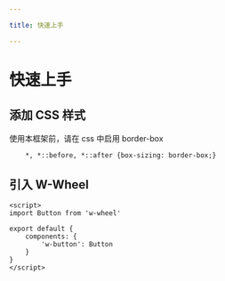 ```yaml
---

title: 快速上手

---
```

# 快速上手

## 添加 CSS 样式

使用本框架前，请在 css 中启用 border-box
```
    *, *::before, *::after {box-sizing: border-box;}
```

## 引入 W-Wheel

```vue
<script>
import Button from 'w-wheel'

export default {
    components: {
        'w-button': Button
    }
}
</script>
```